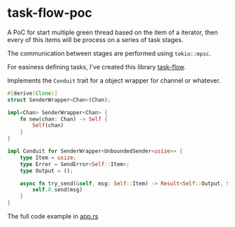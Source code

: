 # task-flow-poc

A PoC for start multiple green thread based on the item of a iterator, then every of this items will be  process on a series of task stages.

The communication between stages are performed using `tokio::mpsc`.

For easiness defining tasks, I've created this library [task-flow](https://github.com/sombralibre/task-flow).

Implements the `Conduit` trait for a object wrapper for channel or whatever.

``` rust
#[derive(Clone)]
struct SenderWrapper<Chan>(Chan);

impl<Chan> SenderWrapper<Chan> {
    fn new(chan: Chan) -> Self {
        Self(chan)
    }
}

impl Conduit for SenderWrapper<UnboundedSender<usize>> {
    type Item = usize;
    type Error = SendError<Self::Item>;
    type Output = ();

    async fn try_send(&self, msg: Self::Item) -> Result<Self::Output, Self::Error> {
        self.0.send(msg)
    }
}
```

The full code example in [app.rs](/src/bin/app.rs)
